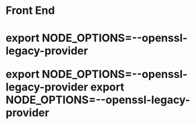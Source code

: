 <H1>Front End<H1>

export NODE_OPTIONS=--openssl-legacy-provider

export NODE_OPTIONS=--openssl-legacy-provider
export NODE_OPTIONS=--openssl-legacy-provider
